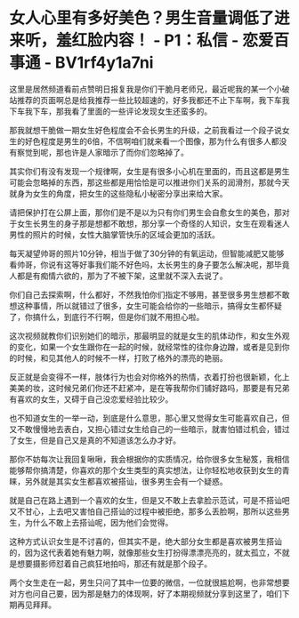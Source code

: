 # 女人心里有多好美色？男生音量调低了进来听，羞红脸内容！ - P1：私信 - 恋爱百事通 - BV1rf4y1a7ni

这里是居然频道看前点赞明日报复我是你们干脆月老师兄，最近呢我的某一个小破站推荐的页面啊总是给我推荐一些比较超速的，好多我都还不止下车啊，我下车我下车我下车，那我看了里面的一些评论发现女生还蛮多的。

那我就想干脆做一期女生好色程度会不会长男生的升级，之前我看过一个段子说女生的好色程度是男生的6倍，不信啊咱们就来看一个图像，那为什么有很多人都没有察觉到呢，那也许是人家暗示了而你们忽略掉了。

其实你们有没有发现一个规律啊，女生是有很多小心机在里面的，而且这都是男生可能会忽略掉的东西，那这些都是用恰恰是可以推进你们关系的润滑剂，那就今天就身为女生的角度，把女生的这些隐私小秘密分享出来给大家。

请把保护打在公屏上面，那你们是不是以为只有你们男生会自愈女生的美色，那对于女生长男生的身子那是想都不敢想，那分享一个奇怪的人知识，女生在观看迷人男性的照片的时候，女性大脑掌管快乐的区域会更加的活跃。

每天凝望帅哥的照片10分钟，相当于做了30分钟的有氧运动，但智能减肥又能够看帅哥，你说有这等好事我们能不好色吗，太长男生的身子要怎么解决呢，那毕竟人都是有痴情六欲的，那为了不被下架，这里就不深入去说了。

你们自己去探索啊，什么都好，不然我怕你们指定不够用，甚至很多男生想都不敢想这种事情，所以就错过了很多，女生可能会给你的一些暗示，搞得女生都怀疑了，你搞什么，到底行不行啊，但是你们就不用担心啦。

这次视频就教你们识别她们的暗示，那最明显的就是女生的肌体动作，和女生外观的变化，如果一个女生跟你在一起的时候，就经常性的往你身边蹭，或者是见到你的时候，和见其他人的时候不一样，打败了格外的漂亮的艳丽。

反正就是会变得不一样，肢体行为也会对你格外的热情，衣着打扮也很新颖，化上美美的妆，这时候兄弟们你还不赶紧冲，是在等我帮你们铺好路吗，那要是有兄弟有喜欢的女生，又碍于自己没恋爱经验比较少。

也不知道女生的一举一动，到底是什么意思，那心里又觉得女生可能喜欢自己，但又不敢慢慢地去表白，又担心错过女生给自己的一些暗示，就害怕错过机会，错过了女生，但是自己又是真的不知道该怎么办才好。

那你不妨每次让我回复啾啾，我会根据你的实质情况，给你很多女生秘笈，我相信能够帮你搞清楚，你喜欢的那个女生类型的真实想法，让你轻松地收获到女生的青睐，另外就是其实女生都喜欢被搭讪，很多男生会有一个疑惑。

就是自己在路上遇到一个喜欢的女生，但是又不敢上去拿脸示范试，可是不搭讪吧又不甘心，上去吧又害怕自己搭讪的过程中被拒绝，那多么丢脸啊，那所以这些男生，为什么不敢上去搭讪呢，因为他们会觉得。

这种方式认识女生是不讨喜的，但其实不是，绝大部分女生都是喜欢被男生搭讪的，因为这代表着她有魅力啊，就像那些女生打扮得漂漂亮亮的，就太孤立，不就是想要摄影师怼着自己疯狂地拍吗，那还有就是那个段子。

两个女生走在一起，男生只问了其中一位要的微信，一位就很尴尬啊，也非常想要对方也问自己要，因为那是魅力的体现啊，好了本期视频就分享到这里了，咱们下期再见拜拜。

